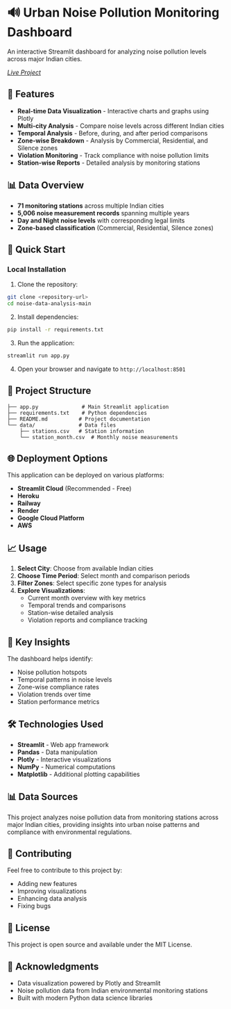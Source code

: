 # 🔊 Urban Noise Pollution Monitoring Dashboard

An interactive Streamlit dashboard for analyzing noise pollution levels across major Indian cities.

*[Live Project](https://noise-data-analysis-qwertyui.streamlit.app/)*

## 🌟 Features

- **Real-time Data Visualization** - Interactive charts and graphs using Plotly
- **Multi-city Analysis** - Compare noise levels across different Indian cities
- **Temporal Analysis** - Before, during, and after period comparisons
- **Zone-wise Breakdown** - Analysis by Commercial, Residential, and Silence zones
- **Violation Monitoring** - Track compliance with noise pollution limits
- **Station-wise Reports** - Detailed analysis by monitoring stations

## 📊 Data Overview

- **71 monitoring stations** across multiple Indian cities
- **5,006 noise measurement records** spanning multiple years
- **Day and Night noise levels** with corresponding legal limits
- **Zone-based classification** (Commercial, Residential, Silence zones)

## 🚀 Quick Start

### Local Installation

1. Clone the repository:
```bash
git clone <repository-url>
cd noise-data-analysis-main
```

2. Install dependencies:
```bash
pip install -r requirements.txt
```

3. Run the application:
```bash
streamlit run app.py
```

4. Open your browser and navigate to `http://localhost:8501`

## 📁 Project Structure

```
├── app.py              # Main Streamlit application
├── requirements.txt    # Python dependencies
├── README.md          # Project documentation
└── data/              # Data files
    ├── stations.csv   # Station information
    └── station_month.csv  # Monthly noise measurements
```

## 🌐 Deployment Options

This application can be deployed on various platforms:

- **Streamlit Cloud** (Recommended - Free)
- **Heroku**
- **Railway**
- **Render**
- **Google Cloud Platform**
- **AWS**

## 📈 Usage

1. **Select City**: Choose from available Indian cities
2. **Choose Time Period**: Select month and comparison periods
3. **Filter Zones**: Select specific zone types for analysis
4. **Explore Visualizations**: 
   - Current month overview with key metrics
   - Temporal trends and comparisons
   - Station-wise detailed analysis
   - Violation reports and compliance tracking

## 🎯 Key Insights

The dashboard helps identify:
- Noise pollution hotspots
- Temporal patterns in noise levels
- Zone-wise compliance rates
- Violation trends over time
- Station performance metrics

## 🛠️ Technologies Used

- **Streamlit** - Web app framework
- **Pandas** - Data manipulation
- **Plotly** - Interactive visualizations
- **NumPy** - Numerical computations
- **Matplotlib** - Additional plotting capabilities

## 📊 Data Sources

This project analyzes noise pollution data from monitoring stations across major Indian cities, providing insights into urban noise patterns and compliance with environmental regulations.

## 🤝 Contributing

Feel free to contribute to this project by:
- Adding new features
- Improving visualizations
- Enhancing data analysis
- Fixing bugs

## 📄 License

This project is open source and available under the MIT License.

## 🙏 Acknowledgments

- Data visualization powered by Plotly and Streamlit
- Noise pollution data from Indian environmental monitoring stations
- Built with modern Python data science libraries

